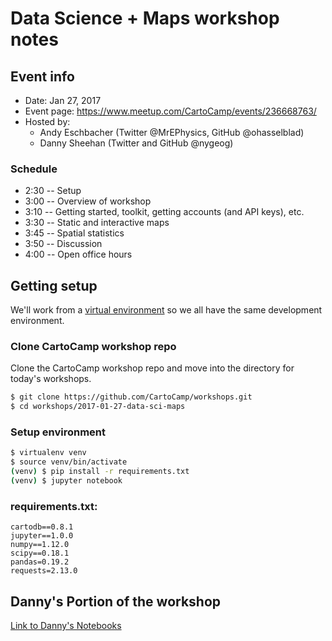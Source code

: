# Data Science + Maps workshop notes

## Event info

*   Date: Jan 27, 2017
*   Event page: <https://www.meetup.com/CartoCamp/events/236668763/>
*   Hosted by:
    *   Andy Eschbacher (Twitter @MrEPhysics, GitHub @ohasselblad)
    *   Danny Sheehan (Twitter and GitHub @nygeog)

### Schedule

*   2:30 -- Setup
*   3:00 -- Overview of workshop
*   3:10 -- Getting started, toolkit, getting accounts (and API keys), etc.
*   3:30 -- Static and interactive maps
*   3:45 -- Spatial statistics
*   3:50 -- Discussion
*   4:00 -- Open office hours

## Getting setup

We'll work from a [virtual environment](http://docs.python-guide.org/en/latest/dev/virtualenvs/) so we all have the same development environment.

### Clone CartoCamp workshop repo

Clone the CartoCamp workshop repo and move into the directory for today's workshops.

```bash
$ git clone https://github.com/CartoCamp/workshops.git
$ cd workshops/2017-01-27-data-sci-maps
```

### Setup environment

```bash
$ virtualenv venv
$ source venv/bin/activate
(venv) $ pip install -r requirements.txt
(venv) $ jupyter notebook
```

### requirements.txt:

```text
cartodb==0.8.1
jupyter==1.0.0
numpy==1.12.0
scipy==0.18.1
pandas=0.19.2
requests=2.13.0
```

## Danny's Portion of the workshop
[Link to Danny's Notebooks](https://github.com/CartoDB/cartocamp/tree/master/20170127)
